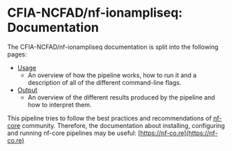 # CFIA-NCFAD/nf-ionampliseq: Documentation

The CFIA-NCFAD/nf-ionampliseq documentation is split into the following pages:

<!-- TODO nf-core: If you write more documentation pages, add them to the docs index page here -->

* [Usage](usage.md)
  * An overview of how the pipeline works, how to run it and a description of all of the different command-line flags.
* [Output](output.md)
  * An overview of the different results produced by the pipeline and how to interpret them.

This pipeline tries to follow the best practices and recommendations of [nf-core](https://nf-co.re) community. Therefore, the documentation about installing, configuring and running nf-core pipelines may be useful: [https://nf-co.re](https://nf-co.re)
